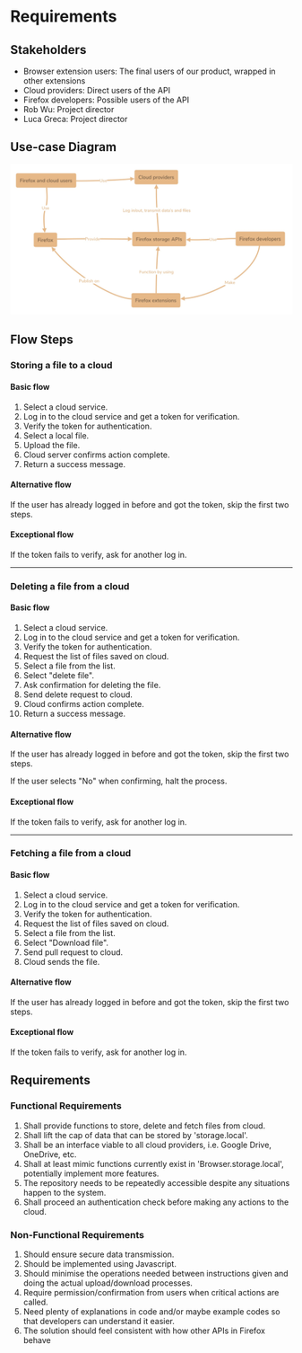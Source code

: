 # Requirements
## Stakeholders 
- Browser extension users: The final users of our product, wrapped in other extensions
- Cloud providers: Direct users of the API
- Firefox developers: Possible users of the API
- Rob Wu: Project director
- Luca Greca: Project director

## Use-case Diagram
![use-case diagram](use-case%20diagram.jpg)

## Flow Steps
### Storing a file to a cloud
#### Basic flow
1. Select a cloud service. 
2. Log in to the cloud service and get a token for verification.
3. Verify the token for authentication. 
4. Select a local file. 
5. Upload the file. 
6. Cloud server confirms action complete. 
7. Return a success message. 

#### Alternative flow
If the user has already logged in before and got the token, skip the first two steps. 

#### Exceptional flow
If the token fails to verify, ask for another log in. 

------------------------------------------

### Deleting a file from a cloud
#### Basic flow
1. Select a cloud service. 
2. Log in to the cloud service and get a token for verification.
3. Verify the token for authentication. 
4. Request the list of files saved on cloud. 
5. Select a file from the list. 
6. Select "delete file". 
7. Ask confirmation for deleting the file. 
8. Send delete request to cloud. 
9. Cloud confirms action complete.
10. Return a success message. 

#### Alternative flow
If the user has already logged in before and got the token, skip the first two steps. 

If the user selects "No" when confirming, halt the process. 

#### Exceptional flow
If the token fails to verify, ask for another log in. 

-----------------------------------------

### Fetching a file from a cloud
#### Basic flow
1. Select a cloud service. 
2. Log in to the cloud service and get a token for verification.
3. Verify the token for authentication. 
4. Request the list of files saved on cloud. 
5. Select a file from the list. 
6. Select "Download file". 
7. Send pull request to cloud. 
8. Cloud sends the file.

#### Alternative flow
If the user has already logged in before and got the token, skip the first two steps. 

#### Exceptional flow
If the token fails to verify, ask for another log in. 

## Requirements
### Functional Requirements
1.	Shall provide functions to store, delete and fetch files from cloud.
2.	Shall lift the cap of data that can be stored by 'storage.local'.
3.	Shall be an interface viable to all cloud providers, i.e. Google Drive, OneDrive, etc.
4.	Shall at least mimic functions currently exist in 'Browser.storage.local', potentially implement more features.
5.	The repository needs to be repeatedly accessible despite any situations happen to the system.
6.  Shall proceed an authentication check before making any actions to the cloud.

### Non-Functional Requirements
1.	Should ensure secure data transmission.
2.	Should be implemented using Javascript.
3.	Should minimise the operations needed between instructions given and doing the actual upload/download processes.
4.	Require permission/confirmation from users when critical actions are called.
5.	Need plenty of explanations in code and/or maybe example codes so that developers can understand it easier. 
6. The solution should feel consistent with how other APIs in Firefox behave

